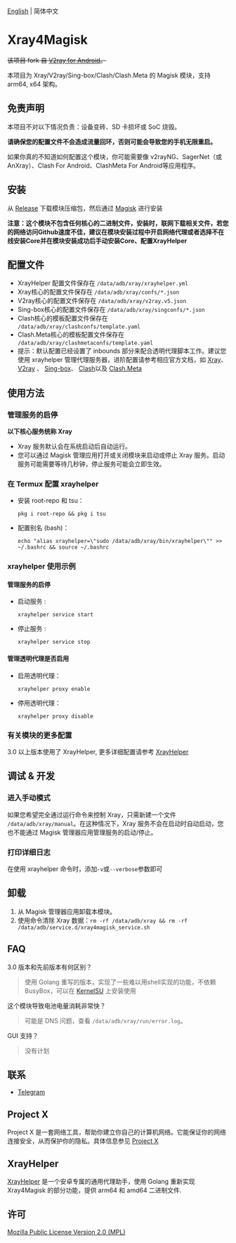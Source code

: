 [English](README.md) | 简体中文

# Xray4Magisk

~~该项目 fork 自 [V2ray for Android](https://github.com/Magisk-Modules-Repo/v2ray)。~~

本项目为 Xray/V2ray/Sing-box/Clash/Clash.Meta 的 Magisk 模块，支持 arm64, x64 架构。

## 免责声明

本项目不对以下情况负责：设备变砖、SD 卡损坏或 SoC 烧毁。

**请确保您的配置文件不会造成流量回环，否则可能会导致您的手机无限重启。**

如果你真的不知道如何配置这个模块，你可能需要像 v2rayNG、SagerNet（或 AnXray）、Clash For Android、ClashMeta For Android等应用程序。

## 安装

从 [Release](https://github.com/Asterisk4Magisk/Xray4Magisk/releases) 下载模块压缩包，然后通过 [Magisk](https://github.com/topjohnwu/Magisk) 进行安装  

**注意：这个模块不包含任何核心的二进制文件，安装时，联网下载相关文件，若您的网络访问Github速度不佳，建议在模块安装过程中开启网络代理或者选择不在线安装Core并在模块安装成功后手动安装Core、配置XrayHelper**

## 配置文件

- XrayHelper 配置文件保存在 `/data/adb/xray/xrayhelper.yml`
- Xray核心的配置文件保存在 `/data/adb/xray/confs/*.json`
- V2ray核心的配置文件保存在 `/data/adb/xray/v2ray.v5.json`
- Sing-box核心的配置文件保存在 `/data/adb/xray/singconfs/*.json`
- Clash核心的模板配置文件保存在 `/data/adb/xray/clashconfs/template.yaml`
- Clash.Meta核心的模板配置文件保存在 `/data/adb/xray/clashmetaconfs/template.yaml`
- 提示：默认配置已经设置了 inbounds 部分来配合透明代理脚本工作。建议您使用 xrayhelper 管理代理服务器，进阶配置请参考相应官方文档，如 [Xray](https://xtls.github.io/)、 [V2ray](https://www.v2fly.org/) 、 [Sing-box](https://sing-box.sagernet.org/)、 [Clash](https://dreamacro.github.io/clash/)以及 [Clash.Meta](https://clash-meta.wiki/)

## 使用方法

### 管理服务的启停

**以下核心服务统称 Xray**

- Xray 服务默认会在系统启动后自动运行。
- 您可以通过 Magisk 管理应用打开或关闭模块来启动或停止 Xray 服务。启动服务可能需要等待几秒钟，停止服务可能会立即生效。

### 在 Termux 配置 xrayhelper
  - 安装 root-repo 和 tsu：

    `pkg i root-repo && pkg i tsu`
  - 配置别名 (bash)：

    `echo "alias xrayhelper=\"sudo /data/adb/xray/bin/xrayhelper\"" >> ~/.bashrc && source ~/.bashrc`

### xrayhelper 使用示例
#### 管理服务的启停
- 启动服务 :

  `xrayhelper service start`

- 停止服务 :

  `xrayhelper service stop`

#### 管理透明代理是否启用
- 启用透明代理：

  `xrayhelper proxy enable`

- 停用透明代理：

  `xrayhelper proxy disable`

### 有关模块的更多配置

3.0 以上版本使用了 XrayHelper, 更多详细配置请参考 [XrayHelper](https://github.com/Asterisk4Magisk/XrayHelper/blob/master/README_zh_CN.md) 

## 调试 & 开发

### 进入手动模式

如果您希望完全通过运行命令来控制 Xray，只需新建一个文件 `/data/adb/xray/manual`。在这种情况下，Xray 服务不会在启动时自动启动，您也不能通过 Magisk 管理器应用管理服务的启动/停止。

### 打印详细日志

在使用 xrayhelper 命令时，添加`-v`或`--verbose`参数即可

## 卸载

1. 从 Magisk 管理器应用卸载本模块。
2. 使用命令清除 Xray 数据：`rm -rf /data/adb/xray && rm -rf /data/adb/service.d/xray4magisk_service.sh`

## FAQ

3.0 版本和先前版本有何区别？

> 使用 Golang 重写的版本，实现了一些难以用shell实现的功能，不依赖 BusyBox，可以在 [KernelSU](https://github.com/tiann/KernelSU) 上安装使用

这个模块导致电池电量消耗非常快？

> 可能是 DNS 问题，查看 `/data/adb/xray/run/error.log`。

GUI 支持？

> 没有计划

## 联系

- [Telegram](https://t.me/AsteriskFactory)

## Project X

Project X 是一套网络工具，帮助你建立你自己的计算机网络。它能保证你的网络连接安全，从而保护你的隐私。具体信息参见 [Project X](https://github.com/XTLS/xray-core)

## XrayHelper

[XrayHelper](https://github.com/Asterisk4Magisk/XrayHelper) 是一个安卓专属的通用代理助手，使用 Golang 重新实现 Xray4Magisk 的部分功能，提供 arm64 和 amd64 二进制文件.

## 许可

[Mozilla Public License Version 2.0 (MPL)](https://github.com/XTLS/Xray-core/blob/main/LICENSE)
